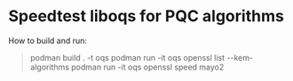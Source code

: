 # Speedtest liboqs for PQC algorithms

How to build and run:

> podman build . -t oqs
> podman run -it oqs openssl list --kem-algorithms
> podman run -it oqs openssl speed mayo2  
